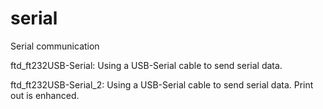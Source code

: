 # serial
Serial communication

ftd_ft232USB-Serial:
  Using a USB-Serial cable to send serial data.

ftd_ft232USB-Serial_2:
  Using a USB-Serial cable to send serial data.
  Print out is enhanced.

